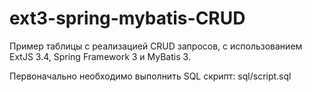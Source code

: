 # ext3-spring-mybatis-CRUD

Пример таблицы с реализацией  CRUD запросов, с использованием ExtJS 3.4, Spring Framework 3 и MyBatis 3.

Первоначально необходимо выполнить SQL скрипт: sql/script.sql
